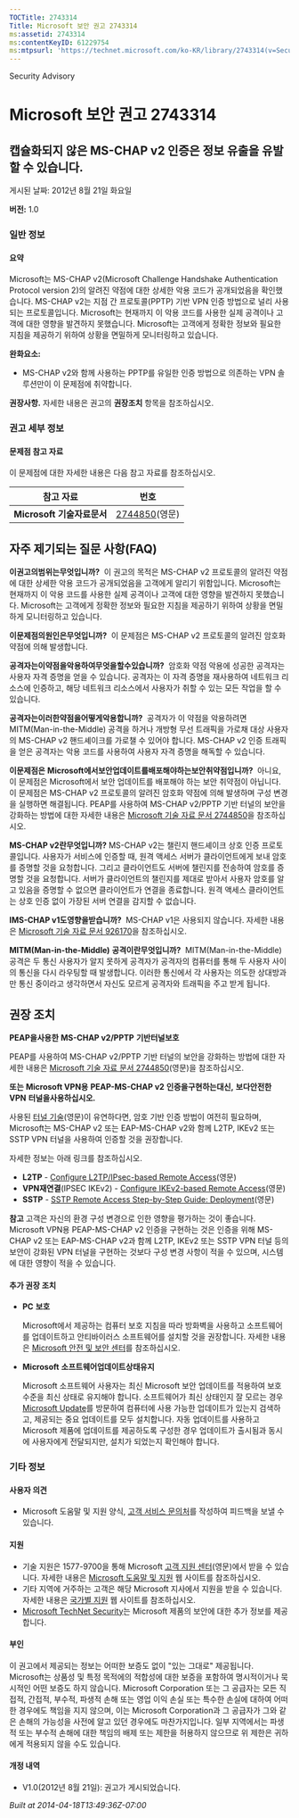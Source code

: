 ```yaml
---
TOCTitle: 2743314
Title: Microsoft 보안 권고 2743314
ms:assetid: 2743314
ms:contentKeyID: 61229754
ms:mtpsurl: 'https://technet.microsoft.com/ko-KR/library/2743314(v=Security.10)'
---
```


Security Advisory

Microsoft 보안 권고 2743314
===========================

캡슐화되지 않은 MS-CHAP v2 인증은 정보 유출을 유발할 수 있습니다.
-----------------------------------------------------------------

게시된 날짜: 2012년 8월 21일 화요일

**버전:** 1.0

### 일반 정보

#### 요약

Microsoft는 MS-CHAP v2(Microsoft Challenge Handshake Authentication Protocol version 2)의 알려진 약점에 대한 상세한 악용 코드가 공개되었음을 확인했습니다. MS-CHAP v2는 지점 간 프로토콜(PPTP) 기반 VPN 인증 방법으로 널리 사용되는 프로토콜입니다. Microsoft는 현재까지 이 악용 코드를 사용한 실제 공격이나 고객에 대한 영향을 발견하지 못했습니다. Microsoft는 고객에게 정확한 정보와 필요한 지침을 제공하기 위하여 상황을 면밀하게 모니터링하고 있습니다.

**완화요소:**

-   MS-CHAP v2와 함께 사용하는 PPTP를 유일한 인증 방법으로 의존하는 VPN 솔루션만이 이 문제점에 취약합니다.

**권장사항.** 자세한 내용은 권고의 **권장조치** 항목을 참조하십시오.

### 권고 세부 정보

#### 문제점 참고 자료

이 문제점에 대한 자세한 내용은 다음 참고 자료를 참조하십시오.

| 참고 자료                      | 번호                                                     |
|--------------------------------|----------------------------------------------------------|
| **Microsoft** **기술자료문서** | [2744850](http://support.microsoft.com/kb/2744850)(영문) |

자주 제기되는 질문 사항(FAQ)
----------------------------

<span></span>
**이권고의범위는무엇입니까?** 
이 권고의 목적은 MS-CHAP v2 프로토콜의 알려진 약점에 대한 상세한 악용 코드가 공개되었음을 고객에게 알리기 위함입니다. Microsoft는 현재까지 이 악용 코드를 사용한 실제 공격이나 고객에 대한 영향을 발견하지 못했습니다. Microsoft는 고객에게 정확한 정보와 필요한 지침을 제공하기 위하여 상황을 면밀하게 모니터링하고 있습니다.

**이문제점의원인은무엇입니까?** 
이 문제점은 MS-CHAP v2 프로토콜의 알려진 암호화 약점에 의해 발생합니다.

**공격자는이약점을악용하여무엇을할수있습니까?** 
암호화 약점 악용에 성공한 공격자는 사용자 자격 증명을 얻을 수 있습니다. 공격자는 이 자격 증명을 재사용하여 네트워크 리소스에 인증하고, 해당 네트워크 리소스에서 사용자가 취할 수 있는 모든 작업을 할 수 있습니다.

**공격자는이러한약점을어떻게악용합니까?** 
공격자가 이 약점을 악용하려면 MITM(Man-in-the-Middle) 공격을 하거나 개방형 무선 트래픽을 가로채 대상 사용자의 MS-CHAP v2 핸드셰이크를 가로챌 수 있어야 합니다. MS-CHAP v2 인증 트래픽을 얻은 공격자는 악용 코드를 사용하여 사용자 자격 증명을 해독할 수 있습니다.

**이문제점은** **Microsoft에서보안업데이트를배포해야하는보안취약점입니까?** 
아니요, 이 문제점은 Microsoft에서 보안 업데이트를 배포해야 하는 보안 취약점이 아닙니다. 이 문제점은 MS-CHAP v2 프로토콜의 알려진 암호화 약점에 의해 발생하며 구성 변경을 실행하면 해결됩니다. PEAP를 사용하여 MS-CHAP v2/PPTP 기반 터널의 보안을 강화하는 방법에 대한 자세한 내용은 [Microsoft 기술 자료 문서 2744850](http://support.microsoft.com/kb/2744850)을 참조하십시오.

**MS-CHAP v2란무엇입니까?**
MS-CHAP v2는 챌린지 핸드셰이크 상호 인증 프로토콜입니다. 사용자가 서비스에 인증할 때, 원격 액세스 서버가 클라이언트에게 보내 암호를 증명할 것을 요청합니다. 그리고 클라이언트도 서버에 챌린지를 전송하여 암호를 증명할 것을 요청합니다. 서버가 클라이언트의 챌린지를 제대로 받아서 사용자 암호를 알고 있음을 증명할 수 없으면 클라이언트가 연결을 종료합니다. 원격 액세스 클라이언트는 상호 인증 없이 가장된 서버 연결을 감지할 수 없습니다.

**IMS-CHAP v1도영향을받습니까?** 
MS-CHAP v1은 사용되지 않습니다. 자세한 내용은 [Microsoft 기술 자료 문서 926170](http://support.microsoft.com/kb/926170)을 참조하십시오.

**MITM(Man-in-the-Middle)** **공격이란무엇입니까?** 
MITM(Man-in-the-Middle) 공격은 두 통신 사용자가 알지 못하게 공격자가 공격자의 컴퓨터를 통해 두 사용자 사이의 통신을 다시 라우팅할 때 발생합니다. 이러한 통신에서 각 사용자는 의도한 상대방과만 통신 중이라고 생각하면서 자신도 모르게 공격자와 트래픽을 주고 받게 됩니다.

권장 조치
---------

<span></span>
**PEAP을사용한** **MS-CHAP v2/PPTP** **기반터널보호**

PEAP를 사용하여 MS-CHAP v2/PPTP 기반 터널의 보안을 강화하는 방법에 대한 자세한 내용은 [Microsoft 기술 자료 문서 2744850](http://support.microsoft.com/kb/2744850)(영문)을 참조하십시오.

**또는** **Microsoft VPN용** **PEAP-MS-CHAP v2** **인증을구현하는대신,** **보다안전한** **VPN** **터널을사용하십시오.**

사용된 [터널 기술](http://technet.microsoft.com/library/dd469817)(영문)이 유연하다면, 암호 기반 인증 방법이 여전히 필요하며, Microsoft는 MS-CHAP v2 또는 EAP-MS-CHAP v2와 함께 L2TP, IKEv2 또는 SSTP VPN 터널을 사용하여 인증할 것을 권장합니다.

자세한 정보는 아래 링크를 참조하십시오.

-   **L2TP** - [Configure L2TP/IPsec-based Remote Access](http://technet.microsoft.com/library/ff687761)(영문)
-   **VPN재연결**(IPSEC IKEv2) - [Configure IKEv2-based Remote Access](http://technet.microsoft.com/library/ff687731)(영문)
-   **SSTP** - [SSTP Remote Access Step-by-Step Guide: Deployment](http://technet.microsoft.com/library/cc731352)(영문)

**참고** 고객은 자신의 환경 구성 변경으로 인한 영향을 평가하는 것이 좋습니다. Microsoft VPN용 PEAP-MS-CHAP v2 인증을 구현하는 것은 인증을 위해 MS-CHAP v2 또는 EAP-MS-CHAP v2과 함께 L2TP, IKEv2 또는 SSTP VPN 터널 등의 보안이 강화된 VPN 터널을 구현하는 것보다 구성 변경 사항이 적을 수 있으며, 시스템에 대한 영향이 적을 수 있습니다.

#### 추가 권장 조치

-   **PC** **보호**

    Microsoft에서 제공하는 컴퓨터 보호 지침을 따라 방화벽을 사용하고 소프트웨어를 업데이트하고 안티바이러스 소프트웨어를 설치할 것을 권장합니다. 자세한 내용은 [Microsoft 안전 및 보안 센터](http://www.microsoft.com/security/default.aspx)를 참조하십시오.

-   **Microsoft** **소프트웨어업데이트상태유지**

    Microsoft 소프트웨어 사용자는 최신 Microsoft 보안 업데이트를 적용하여 보호 수준을 최신 상태로 유지해야 합니다. 소프트웨어가 최신 상태인지 잘 모르는 경우 [Microsoft Update](http://go.microsoft.com/fwlink/?linkid=40747)를 방문하여 컴퓨터에 사용 가능한 업데이트가 있는지 검색하고, 제공되는 중요 업데이트를 모두 설치합니다. 자동 업데이트를 사용하고 Microsoft 제품에 업데이트를 제공하도록 구성한 경우 업데이트가 출시됨과 동시에 사용자에게 전달되지만, 설치가 되었는지 확인해야 합니다.

### 기타 정보

#### 사용자 의견

-   Microsoft 도움말 및 지원 양식, [고객 서비스 문의처](http://support.microsoft.com/kb/?scid=sw;en;1257&showpage=1&ws=technet&sd=tech)를 작성하여 피드백을 보낼 수 있습니다.

#### 지원

-   기술 지원은 1577-9700을 통해 Microsoft [고객 지원 센터](http://go.microsoft.com/fwlink/?linkid=21131)(영문)에서 받을 수 있습니다. 자세한 내용은 [Microsoft 도움말 및 지원](http://support.microsoft.com/) 웹 사이트를 참조하십시오.
-   기타 지역에 거주하는 고객은 해당 Microsoft 지사에서 지원을 받을 수 있습니다. 자세한 내용은 [국가별 지원](http://go.microsoft.com/fwlink/?linkid=21155) 웹 사이트를 참조하십시오.
-   [Microsoft TechNet Security](http://go.microsoft.com/fwlink/?linkid=21132)는 Microsoft 제품의 보안에 대한 추가 정보를 제공합니다.

#### 부인

이 권고에서 제공되는 정보는 어떠한 보증도 없이 "있는 그대로" 제공됩니다. Microsoft는 상품성 및 특정 목적에의 적합성에 대한 보증을 포함하여 명시적이거나 묵시적인 어떤 보증도 하지 않습니다. Microsoft Corporation 또는 그 공급자는 모든 직접적, 간접적, 부수적, 파생적 손해 또는 영업 이익 손실 또는 특수한 손실에 대하여 어떠한 경우에도 책임을 지지 않으며, 이는 Microsoft Corporation과 그 공급자가 그와 같은 손해의 가능성을 사전에 알고 있던 경우에도 마찬가지입니다. 일부 지역에서는 파생적 또는 부수적 손해에 대한 책임의 배제 또는 제한을 허용하지 않으므로 위 제한은 귀하에게 적용되지 않을 수도 있습니다.

#### 개정 내역

-   V1.0(2012년 8월 21일): 권고가 게시되었습니다.

*Built at 2014-04-18T13:49:36Z-07:00*
